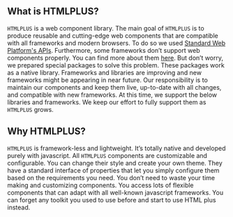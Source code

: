 ## What is HTMLPLUS?

`HTMLPLUS` is a web component library. The main goal of `HTMLPLUS` is to produce reusable and cutting-edge web components that are compatible with all frameworks and modern browsers. To do so we used [Standard Web Platform's APIs](https://mdn.io/using-custom-elements).
Furthermore, some frameworks don’t support web components properly. You can find more about them [here](https://custom-elements-everywhere.com). But don’t worry, we prepared special packages to solve this problem. These packages work as a native library.
Frameworks and libraries are improving and new frameworks might be appearing in near future. Our responsibility is to maintain our components and keep them live, up-to-date with all changes, and compatible with new frameworks. At this time, we support the below libraries and frameworks. We keep our effort to fully support them as `HTMLPLUS` grows.

## Why HTMLPLUS?

`HTMLPLUS` is framework-less and lightweight. It’s totally native and developed purely with javascript. All `HTMLPLUS` components are customizable and configurable. You can change their style and create your own theme. They have a standard interface of properties that let you simply configure them based on the requirements you need.
You don’t need to waste your time making and customizing components. You access lots of flexible components that can adapt with all well-known javascript frameworks. You can forget any toolkit you used to use before and start to use HTML plus instead.
